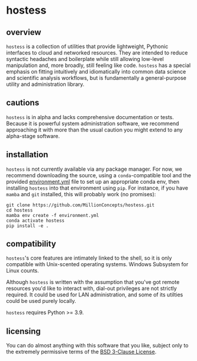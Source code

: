 # hostess

## overview

`hostess` is a collection of utilities that provide lightweight, Pythonic
interfaces to cloud and networked resources. They are intended to reduce syntactic headaches
and boilerplate while still allowing low-level manipulation and, more broadly,
still feeling like code. `hostess` has a special emphasis on fitting intuitively
and idiomatically into common data science and scientific analysis workflows, but
is fundamentally a general-purpose utility and administration library.

## cautions

`hostess` is in alpha and lacks comprehensive documentation or tests. Because it is 
powerful system administration software, we recommend approaching it with more than 
the usual caution you might extend to any alpha-stage software.

## installation

`hostess` is not currently available via any package manager. 
For now, we recommend downloading the source, using a `conda`-compatible tool and the provided
[environment.yml](environment.yml) file to set up an appropriate conda env,
then installing `hostess` into that environment using `pip`. For instance, if you 
have `mamba` and `git` installed, this will probably work (no promises):
```
git clone https://github.com/MillionConcepts/hostess.git
cd hostess
mamba env create -f environment.yml
conda activate hostess
pip install -e .
```

## compatibility
`hostess`'s core features are intimately linked to the shell, so it is only
compatible with Unix-scented operating systems. Windows Subsystem for Linux counts.

Although `hostess` is written with the assumption that you've got remote resources you'd 
like to interact with, dial-out privileges are not strictly required. It could
be used for LAN administration, and some of its utilties could be used purely locally.

`hostess` requires Python >= 3.9.

## licensing

You can do almost anything with this software that you like, subject only to the extremely 
permissive terms of the [BSD 3-Clause License](LICENSE).

